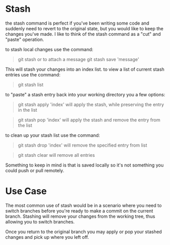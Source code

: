 # Stash

the stash command is perfect if you've been writing some code and suddenly need to revert to the original state, but you would like to keep the changes you've made. I like to think of the stash command as a "cut" and "paste" operation.

to stash local changes use the command:

  > git stash
  > or to attach a message
  > git stash save 'message'

This will stash your changes into an index list.
to view a list of current stash entries use the command:

  > git stash list

to "paste" a stash entry back into your working directory you a few options:

  > git stash apply 'index'
  > will apply the stash, while preserving the entry in the list

  > git stash pop 'index'
  > will apply the stash and remove the entry from the list

to clean up your stash list use the command:

  > git stash drop 'index'
  > will remove the specified entry from list

  > git stash clear
  > will remove all entries

Something to keep in mind is that is saved locally so it's not something you could push or pull remotely.

# Use Case

The most common use of stash would be in a scenario where you need to switch branches before you're ready to make a commit on the current branch. Stashing will remove your changes from the working tree, thus allowing you to switch branches.

Once you return to the original branch you may apply or pop your stashed changes and pick up where you left off.